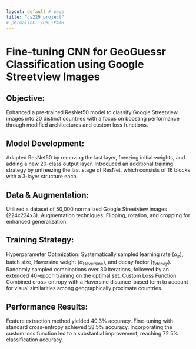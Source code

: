 ```yaml
---
layout: default # page
title: "cs229 project"
# permalink: /URL-PATH
---
```

# Fine-tuning CNN for GeoGuessr Classification using Google Streetview Images

## Objective: 
Enhanced a pre-trained ResNet50 model to classify Google Streetview images into 20 distinct countries with a focus on boosting performance through modified architectures and custom loss functions.

## Model Development:
Adapted ResNet50 by removing the last layer, freezing initial weights, and adding a new 20-class output layer.
Introduced an additional training strategy by unfreezing the last stage of ResNet, which consists of 16 blocks with a 3-layer structure each.

## Data & Augmentation:
Utilized a dataset of 50,000 normalized Google Streetview images (224x224x3).
Augmentation techniques: Flipping, rotation, and cropping for enhanced generalization.

## Training Strategy:
Hyperparameter Optimization: Systematically sampled learning rate ($\alpha_{lr}$), batch size, Haversine weight ($\alpha_{\text{Haversine}}$), and decay factor ($\gamma_{decay}$). Randomly sampled combinations over 30 iterations, followed by an extended 40-epoch training on the optimal set.
Custom Loss Function: Combined cross-entropy with a Haversine distance-based term to account for visual similarities among geographically proximate countries.

## Performance Results:
Feature extraction method yielded 40.3% accuracy.
Fine-tuning with standard cross-entropy achieved 58.5% accuracy.
Incorporating the custom loss function led to a substantial improvement, reaching 72.5% classification accuracy.
